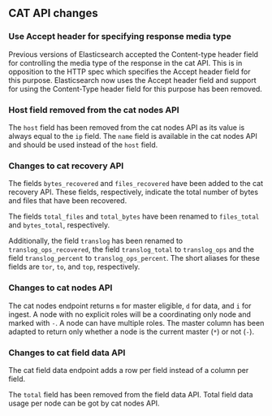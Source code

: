 ## CAT API changes

### Use Accept header for specifying response media type

Previous versions of Elasticsearch accepted the Content-type header field for controlling the media type of the response in the cat API. This is in opposition to the HTTP spec which specifies the Accept header field for this purpose. Elasticsearch now uses the Accept header field and support for using the Content-Type header field for this purpose has been removed.

### Host field removed from the cat nodes API

The `host` field has been removed from the cat nodes API as its value is always equal to the `ip` field. The `name` field is available in the cat nodes API and should be used instead of the `host` field.

### Changes to cat recovery API

The fields `bytes_recovered` and `files_recovered` have been added to the cat recovery API. These fields, respectively, indicate the total number of bytes and files that have been recovered.

The fields `total_files` and `total_bytes` have been renamed to `files_total` and `bytes_total`, respectively.

Additionally, the field `translog` has been renamed to `translog_ops_recovered`, the field `translog_total` to `translog_ops` and the field `translog_percent` to `translog_ops_percent`. The short aliases for these fields are `tor`, `to`, and `top`, respectively.

### Changes to cat nodes API

The cat nodes endpoint returns `m` for master eligible, `d` for data, and `i` for ingest. A node with no explicit roles will be a coordinating only node and marked with `-`. A node can have multiple roles. The master column has been adapted to return only whether a node is the current master (`*`) or not (`-`).

### Changes to cat field data API

The cat field data endpoint adds a row per field instead of a column per field.

The `total` field has been removed from the field data API. Total field data usage per node can be got by cat nodes API.
